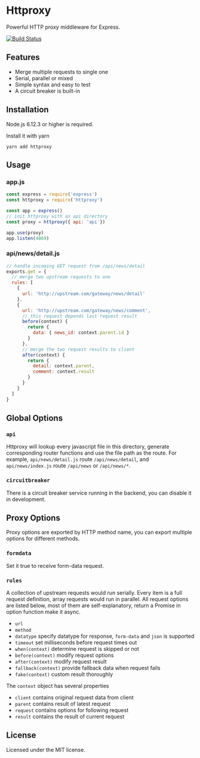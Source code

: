 # Httproxy

Powerful HTTP proxy middleware for Express.

[![Build Status](https://travis-ci.org/viclm/httproxy.svg?branch=master)](https://travis-ci.org/viclm/httproxy)

## Features

- Merge multiple requests to single one
- Serial, parallel or mixed
- Simple syntax and easy to test
- A circuit breaker is built-in

## Installation

Node.js 6.12.3 or higher is required.

Install it with yarn

```shell
yarn add httproxy
```

## Usage

### app.js

```javascript
const express = require('express')
const httproxy = require('httproxy')

const app = express()
// init httproxy with an api directory
const proxy = httproxy({ api: 'api'})

app.use(proxy)
app.listen(4869)
```

### api/news/detail.js

```javascript
// handle incoming GET request from /api/news/detail
exports.get = {
  // merge two upstream requests to one
  rules: [
    {
      url: 'http://upstream.com/gateway/news/detail'
    },
    {
      url: 'http://upstream.com/gateway/news/comment',
      // this request depends last request result
      before(context) {
        return {
          data: { news_id: context.parent.id }
        }
      },
      // merge the two request results to client
      after(context) {
        return {
          detail: context.parent,
          comment: context.result
        }
      }
    }
  ]
}
```

## Global Options

### `api`

Httproxy will lookup every javascript file in this directory, generate corresponding router functions and use the file path as the route. For example, `api/news/detail.js` route `/api/news/detail`, and `api/news/index.js` route `/api/news` or `/api/news/*`.

### `circuitbreaker`

There is a circuit breaker service running in the backend, you can disable it in development.

## Proxy Options

Proxy options are exported by HTTP method name, you can export multiple options for different methods.

### `formdata`

Set it true to receive form-data request.

### `rules`

A collection of upstream requests would run serially. Every item is a full request definition, array requests would run in parallel. All request options are listed below, most of them are self-explanatory, return a Promise in option function make it async.

* `url`
* `method`
* `datatype` specify datatype for response, `form-data` and `json` is supported
* `timeout` set milliseconds before request times out
* `when(context)` determine request is skipped or not
* `before(context)` modify request options
* `after(context)` modify request result
* `fallback(context)` provide fallback data when request fails
* `fake(context)` custom result thoroughly

The `context` object has several properties

* `client` contains original request data from client
* `parent` contains result of latest request
* `request` contains options for following request
* `result` contains the result of current request

## License

Licensed under the MIT license.
